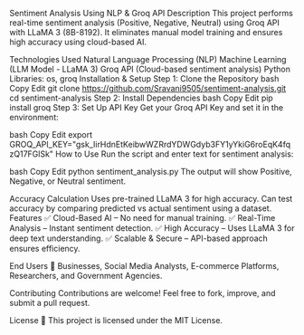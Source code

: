 Sentiment Analysis Using NLP & Groq API
Description
This project performs real-time sentiment analysis (Positive, Negative, Neutral) using Groq API with LLaMA 3 (8B-8192). It eliminates manual model training and ensures high accuracy using cloud-based AI.

Technologies Used
Natural Language Processing (NLP)
Machine Learning (LLM Model - LLaMA 3)
Groq API (Cloud-based sentiment analysis)
Python Libraries: os, groq
Installation & Setup
Step 1: Clone the Repository
bash
Copy
Edit
git clone https://github.com/Sravani9505/sentiment-analysis.git
cd sentiment-analysis
Step 2: Install Dependencies
bash
Copy
Edit
pip install groq
Step 3: Set Up API Key
Get your Groq API Key and set it in the environment:

bash
Copy
Edit
export GROQ_API_KEY="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"
How to Use
Run the script and enter text for sentiment analysis:

bash
Copy
Edit
python sentiment_analysis.py
The output will show Positive, Negative, or Neutral sentiment.

Accuracy Calculation
Uses pre-trained LLaMA 3 for high accuracy.
Can test accuracy by comparing predicted vs actual sentiment using a dataset.
Features
✅ Cloud-Based AI – No need for manual training.
✅ Real-Time Analysis – Instant sentiment detection.
✅ High Accuracy – Uses LLaMA 3 for deep text understanding.
✅ Scalable & Secure – API-based approach ensures efficiency.

End Users
📌 Businesses, Social Media Analysts, E-commerce Platforms, Researchers, and Government Agencies.

Contributing
Contributions are welcome! Feel free to fork, improve, and submit a pull request.

License
📝 This project is licensed under the MIT License.

